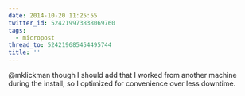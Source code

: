 ```yaml
---
date: 2014-10-20 11:25:55
twitter_id: 524219973838069760
tags:
  - micropost
thread_to: 524219685454495744
title: ''
---
```


@mklickman though I should add that I worked from another machine during the install, so I optimized for convenience over less downtime.
